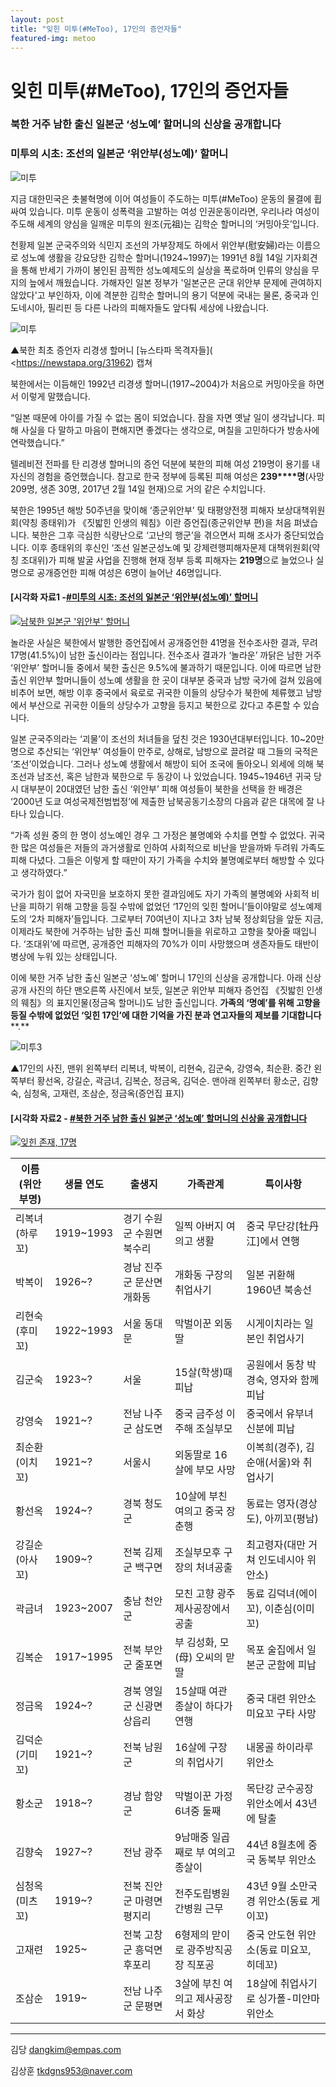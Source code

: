 ```yaml
---
layout: post
title: "잊힌 미투(#MeToo), 17인의 증언자들"
featured-img: metoo
---
```


# 잊힌 미투(#MeToo), 17인의 증언자들

### 북한 거주 남한 출신 일본군 ‘성노예’ 할머니의 신상을 공개합니다

### 미투의 시초: 조선의 일본군 ‘위안부(성노예)’ 할머니

 ![미투](https://djschool.github.io/postimages/metoo1.jpg)



지금 대한민국은 촛불혁명에 이어 여성들이 주도하는 미투(#MeToo) 운동의 물결에 휩싸여 있습니다. 미투 운동이 성폭력을 고발하는 여성 인권운동이라면, 우리나라 여성이 주도해 세계의 양심을 일깨운 미투의 원조(元祖)는 김학순 할머니의 ‘커밍아웃’입니다. 

천황제 일본 군국주의와 식민지 조선의 가부장제도 하에서 위안부(慰安婦)라는 이름으로 성노예 생활을 강요당한 김학순 할머니(1924~1997)는 1991년 8월 14일 기자회견을 통해 반세기 가까이 봉인된 끔찍한 성노예제도의 실상을 폭로하며 인류의 양심을 무지의 늪에서 깨웠습니다. 가해자인 일본 정부가 '일본군은 군대 위안부 문제에 관여하지 않았다'고 부인하자, 이에 격분한 김학순 할머니의 용기 덕분에 국내는 물론, 중국과 인도네시아, 필리핀 등 다른 나라의 피해자들도 앞다퉈 세상에 나왔습니다.

 ![미투](https://djschool.github.io/postimages/metoo2.jpg)

▲북한 최초 증언자 리경생 할머니 [뉴스타파 목격자들]( <https://newstapa.org/31962) 캡쳐

 북한에서는 이듬해인 1992년 리경생 할머니(1917~2004)가 처음으로 커밍아웃을 하면서 이렇게 말했습니다.

“일본 때문에 아이를 가질 수 없는 몸이 되었습니다. 잠을 자면 옛날 일이 생각납니다. 피해 사실을 다 말하고 마음이 편해지면 좋겠다는 생각으로, 며칠을 고민하다가 방송사에 연락했습니다.” 

 텔레비전 전파를 탄 리경생 할머니의 증언 덕분에 북한의 피해 여성 219명이 용기를 내 자신의 경험을 증언했습니다. 참고로 한국 정부에 등록된 피해 여성은 **239****명**(사망 209명, 생존 30명, 2017년 2월 14일 현재)으로 거의 같은 수치입니다.

 북한은 1995년 해방 50주년을 맞이해 ‘종군위안부’ 및 태평양전쟁 피해자 보상대책위원회(약칭 종태위)가 《짓밟힌 인생의 웨침》이란 증언집(종군위안부 편)을 처음 펴냈습니다. 북한은 그후 극심한 식량난으로 ‘고난의 행군’을 겪으면서 피해 조사가 중단되었습니다. 이후 종태위의 후신인 ‘조선 일본군성노예 및 강제련행피해자문제 대책위원회(약칭 조대위)가 피해 발굴 사업을 진행해 현재 정부 등록 피해자는 **219명**으로 늘었으나 실명으로 공개증언한 피해 여성은 6명이 늘어난 46명입니다.

 

#### [시각화 자료1 -[#미투의 시초: 조선의 일본군 ‘위안부(성노예)’ 할머니](https://public.tableau.com/views/9_117/1_2?:embed=y&:display_count=yes&publish=yes)

<html><body>
<div class='tableauPlaceholder' id='viz1520923756137' style='position: relative'><noscript><a href='#'><img alt='남북한 일본군 &#39;위안부&#39; 할머니 ' src='https:&#47;&#47;public.tableau.com&#47;static&#47;images&#47;9_&#47;9_117&#47;1_2&#47;1_rss.png' style='border: none' /></a></noscript><object class='tableauViz'  style='display:none;'><param name='host_url' value='https%3A%2F%2Fpublic.tableau.com%2F' /> <param name='embed_code_version' value='3' /> <param name='site_root' value='' /><param name='name' value='9_117&#47;1_2' /><param name='tabs' value='no' /><param name='toolbar' value='yes' /><param name='static_image' value='https:&#47;&#47;public.tableau.com&#47;static&#47;images&#47;9_&#47;9_117&#47;1_2&#47;1.png' /> <param name='animate_transition' value='yes' /><param name='display_static_image' value='yes' /><param name='display_spinner' value='yes' /><param name='display_overlay' value='yes' /><param name='display_count' value='yes' /></object></div>                <script type='text/javascript'>                    var divElement = document.getElementById('viz1520923756137');                    var vizElement = divElement.getElementsByTagName('object')[0];                    vizElement.style.width='650px';vizElement.style.height='887px';                    var scriptElement = document.createElement('script');                    scriptElement.src = 'https://public.tableau.com/javascripts/api/viz_v1.js';                    vizElement.parentNode.insertBefore(scriptElement, vizElement);                </script>
</body></html>

놀라운 사실은 북한에서 발행한 증언집에서 공개증언한 41명을 전수조사한 결과, 무려 17명(41.5%)이 남한 출신이라는 점입니다. 전수조사 결과가 ‘놀라운’ 까닭은 남한 거주 ‘위안부’ 할머니들 중에서 북한 출신은 9.5%에 불과하기 때문입니다. 이에 따르면 남한 출신 위안부 할머니들이 성노예 생활을 한 곳이 대부분 중국과 남방 국가에 걸쳐 있음에 비추어 보면, 해방 이후 중국에서 육로로 귀국한 이들의 상당수가 북한에 체류했고 남방에서 부산으로 귀국한 이들의 상당수가 고향을 등지고 북한으로 갔다고 추론할 수 있습니다.

 일본 군국주의라는 ‘괴물’이 조선의 처녀들을 덮친 것은 1930년대부터입니다. 10~20만 명으로 추산되는 ‘위안부’ 여성들이 만주로, 상해로, 남방으로 끌려갈 때 그들의 국적은 ‘조선’이었습니다. 그러나 성노예 생활에서 해방이 되어 조국에 돌아오니 외세에 의해 북조선과 남조선, 혹은 남한과 북한으로 두 동강이 나 있었습니다. 1945~1946년 귀국 당시 대부분이 20대였던 남한 출신 ‘위안부’ 피해 여성들이 북한을 선택을 한 배경은 ‘2000년 도쿄 여성국제전범법정’에 제출한 남북공동기소장의 다음과 같은 대목에 잘 나타나 있습니다.

 “가족 성원 중의 한 명이 성노예인 경우 그 가정은 불명예와 수치를 면할 수 없었다. 귀국한 많은 여성들은 저들의 과거생활로 인하여 사회적으로 비난을 받을까봐 두려워 가족도 피해 다녔다. 그들은 이렇게 할 때만이 자기 가족을 수치와 불명예로부터 해방할 수 있다고 생각하였다.”

 국가가 힘이 없어 자국민을 보호하지 못한 결과임에도 자기 가족의 불명예와 사회적 비난을 피하기 위해 고향을 등질 수밖에 없었던 ‘17인의 잊힌 할머니’들이야말로 성노예제도의 ‘2차 피해자’들입니다. 그로부터 70여년이 지나고 3차 남북 정상회담을 앞둔 지금, 이제라도 북한에 거주하는 남한 출신 피해 할머니들을 위로하고 고향을 찾아줄 때입니다. ‘조대위’에 따르면, 공개증언 피해자의 70%가 이미 사망했으며 생존자들도 태반이 병상에 누워 있는 상태입니다.

 이에 북한 거주 남한 출신 일본군 ‘성노예’ 할머니 17인의 신상을 공개합니다. 아래 신상공개 사진의 하단 맨오른쪽 사진에서 보듯, 일본군 위안부 피해자 증언집 《짓밟힌 인생의 웨침》의 표지인물(정금옥 할머니)도 남한 출신입니다. **가족의 ‘명예’를 위해 고향을 등질 수밖에 없었던 ‘잊힌 17인’에 대한 기억을 가진 분과 연고자들의 제보를 기대합니다****.**

![미투3](https://djschool.github.io/postimages/metoo3.jpg)

▲17인의 사진, 맨위 왼쪽부터 리복녀, 박복이, 리현숙, 김군숙, 강영숙, 최순환. 중간 왼쪽부터 황선옥, 강길순, 곽금녀, 김복순, 정금옥, 김덕순. 맨아래 왼쪽부터 황소군, 김향숙, 심청옥, 고재련, 조삼순, 정금옥(증언집 표지)

 

#### [시각화 자료2 - [#북한 거주 남한 출신 일본군 ‘성노예’ 할머니의 신상을 공개합니다](https://public.tableau.com/views/_19754/1_2?:embed=y&:display_count=yes) 

<html><body>
<div class='tableauPlaceholder' id='viz1520923725056' style='position: relative'><noscript><a href='#'><img alt='잊힌 존재, 17명 ' src='https:&#47;&#47;public.tableau.com&#47;static&#47;images&#47;_1&#47;_19754&#47;1_2&#47;1_rss.png' style='border: none' /></a></noscript><object class='tableauViz'  style='display:none;'><param name='host_url' value='https%3A%2F%2Fpublic.tableau.com%2F' /> <param name='embed_code_version' value='3' /> <param name='site_root' value='' /><param name='name' value='_19754&#47;1_2' /><param name='tabs' value='no' /><param name='toolbar' value='yes' /><param name='static_image' value='https:&#47;&#47;public.tableau.com&#47;static&#47;images&#47;_1&#47;_19754&#47;1_2&#47;1.png' /> <param name='animate_transition' value='yes' /><param name='display_static_image' value='yes' /><param name='display_spinner' value='yes' /><param name='display_overlay' value='yes' /><param name='display_count' value='yes' /></object></div>                <script type='text/javascript'>                    var divElement = document.getElementById('viz1520923725056');                    var vizElement = divElement.getElementsByTagName('object')[0];                    vizElement.style.width='1016px';vizElement.style.height='991px';                    var scriptElement = document.createElement('script');                    scriptElement.src = 'https://public.tableau.com/javascripts/api/viz_v1.js';                    vizElement.parentNode.insertBefore(scriptElement, vizElement);                </script>
</body></html>

| 이름(위안부명) | 생몰 연도 | 출생지                    | 가족관계                           | 특이사항                                |
| -------------- | --------- | ------------------------- | ---------------------------------- | --------------------------------------- |
| 리복녀(하루꼬) | 1919~1993 | 경기 수원군 수원면 북수리 | 일찍 아버지 여의고 생활            | 중국 무단강[牡丹江]에서 연행            |
| 박복이         | 1926~?    | 경남 진주군 문산면 개화동 | 개화동 구장의 취업사기             | 일본 귀환해 1960년 북송선               |
| 리현숙(후미꼬) | 1922~1993 | 서울 동대문               | 막벌이꾼 외동딸                    | 시게이치라는 일본인 취업사기            |
| 김군숙         | 1923~?    | 서울                      | 15살(학생)때 피납                  | 공원에서 동창 박경숙, 영자와 함께 피납  |
| 강영숙         | 1921~?    | 전남 나주군 삼도면        | 중국 금주성 이주해 조실부모        | 중국에서 유부녀 신분에 피납             |
| 최순환(이치꼬) | 1921~?    | 서울시                    | 외동딸로 16살에 부모 사망          | 이복희(경주), 김순애(서울)와 취업사기   |
| 황선옥         | 1924~?    | 경북 청도군               | 10살에 부친 여의고 중국 장춘행     | 동료는 영자(경상도), 아끼꼬(평남)       |
| 강길순(아사꼬) | 1909~?    | 전북 김제군 백구면        | 조실부모후 구장의 처녀공출         | 최고령자(대만 거쳐 인도네시아 위안소)   |
| 곽금녀         | 1923~2007 | 충남 천안군               | 모친 고향 광주 제사공장에서 공출   | 동료 김덕녀(에이꼬), 이춘심(이미꼬)     |
| 김복순         | 1917~1995 | 전북 부안군 줄포면        | 부 김성화, 모(母) 오씨의 맏딸      | 목포 술집에서 일본군 군함에 피납        |
| 정금옥         | 1924~?    | 경북 영일군 신광면 상읍리 | 15살때 여관 종살이 하다가 연행     | 중국 대련 위안소 미요꼬 구타 사망       |
| 김덕순(기미꼬) | 1921~?    | 전북 남원군               | 16살에 구장의 취업사기             | 내몽골 하이라루 위안소                  |
| 황소군         | 1918~?    | 경남 함양군               | 막벌이꾼 가정 6녀중 둘째           | 목단강 군수공장 위안소에서 43년에 탈출  |
| 김향숙         | 1927~?    | 전남 광주                 | 9남매중 일곱째로 부 여의고 종살이  | 44년 8월초에 중국 동북부 위안소         |
| 심청옥(미츠꼬) | 1919~?    | 전북 진안군 마령면 평지리 | 전주도립병원 간병원 근무           | 43년 9월 소만국경 위안소(동료 게이꼬)   |
| 고재련         | 1925~     | 전북 고창군 흥덕면 후포리 | 6형제의 맏이로 광주방직공장 직포공 | 중국 안도현 위안소(동료 미요꼬, 히데꼬) |
| 조삼순         | 1919~     | 전남 나주군 문평면        | 3살에 부친 여의고 제사공장서 화상  | 18살에 취업사기로 싱가폴-미얀마 위안소  |

------

김당 [dangkim@empas.com](mailto:dangkim@empas.com) 

김상훈 [tkdgns953@naver.com](mailto:tkdgns953@naver.com) 